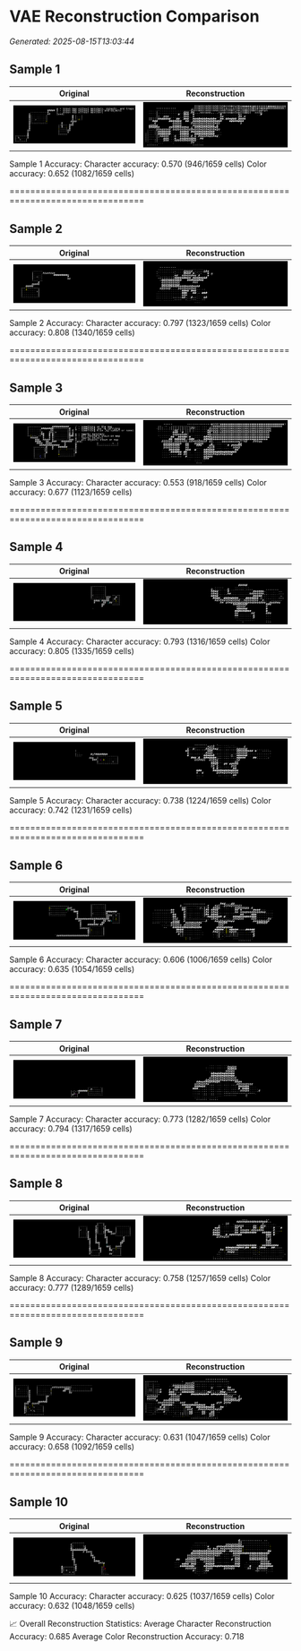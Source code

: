 # VAE Reconstruction Comparison

_Generated: 2025-08-15T13:03:44_

## Sample 1

| Original | Reconstruction |
|---|---|
| ![orig 0](images/test_sample_000_orig.png) | ![recon 0](images/test_sample_000_recon.png) |


 Sample 1 Accuracy:   Character accuracy: 0.570 (946/1659 cells)
   Color accuracy: 0.652 (1082/1659 cells)

================================================================================
## Sample 2

| Original | Reconstruction |
|---|---|
| ![orig 1](images/test_sample_001_orig.png) | ![recon 1](images/test_sample_001_recon.png) |


 Sample 2 Accuracy:   Character accuracy: 0.797 (1323/1659 cells)
   Color accuracy: 0.808 (1340/1659 cells)

================================================================================
## Sample 3

| Original | Reconstruction |
|---|---|
| ![orig 2](images/test_sample_002_orig.png) | ![recon 2](images/test_sample_002_recon.png) |


 Sample 3 Accuracy:   Character accuracy: 0.553 (918/1659 cells)
   Color accuracy: 0.677 (1123/1659 cells)

================================================================================
## Sample 4

| Original | Reconstruction |
|---|---|
| ![orig 3](images/test_sample_003_orig.png) | ![recon 3](images/test_sample_003_recon.png) |


 Sample 4 Accuracy:   Character accuracy: 0.793 (1316/1659 cells)
   Color accuracy: 0.805 (1335/1659 cells)

================================================================================
## Sample 5

| Original | Reconstruction |
|---|---|
| ![orig 4](images/test_sample_004_orig.png) | ![recon 4](images/test_sample_004_recon.png) |


 Sample 5 Accuracy:   Character accuracy: 0.738 (1224/1659 cells)
   Color accuracy: 0.742 (1231/1659 cells)

================================================================================
## Sample 6

| Original | Reconstruction |
|---|---|
| ![orig 5](images/test_sample_005_orig.png) | ![recon 5](images/test_sample_005_recon.png) |


 Sample 6 Accuracy:   Character accuracy: 0.606 (1006/1659 cells)
   Color accuracy: 0.635 (1054/1659 cells)

================================================================================
## Sample 7

| Original | Reconstruction |
|---|---|
| ![orig 6](images/test_sample_006_orig.png) | ![recon 6](images/test_sample_006_recon.png) |


 Sample 7 Accuracy:   Character accuracy: 0.773 (1282/1659 cells)
   Color accuracy: 0.794 (1317/1659 cells)

================================================================================
## Sample 8

| Original | Reconstruction |
|---|---|
| ![orig 7](images/test_sample_007_orig.png) | ![recon 7](images/test_sample_007_recon.png) |


 Sample 8 Accuracy:   Character accuracy: 0.758 (1257/1659 cells)
   Color accuracy: 0.777 (1289/1659 cells)

================================================================================
## Sample 9

| Original | Reconstruction |
|---|---|
| ![orig 8](images/test_sample_008_orig.png) | ![recon 8](images/test_sample_008_recon.png) |


 Sample 9 Accuracy:   Character accuracy: 0.631 (1047/1659 cells)
   Color accuracy: 0.658 (1092/1659 cells)

================================================================================
## Sample 10

| Original | Reconstruction |
|---|---|
| ![orig 9](images/test_sample_009_orig.png) | ![recon 9](images/test_sample_009_recon.png) |


 Sample 10 Accuracy:   Character accuracy: 0.625 (1037/1659 cells)
   Color accuracy: 0.632 (1048/1659 cells)

📈 Overall Reconstruction Statistics:   Average Character Reconstruction Accuracy: 0.685
   Average Color Reconstruction Accuracy: 0.718
